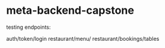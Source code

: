 # meta-backend-capstone

testing endpoints:

auth/token/login
restaurant/menu/
restaurant/bookings/tables
